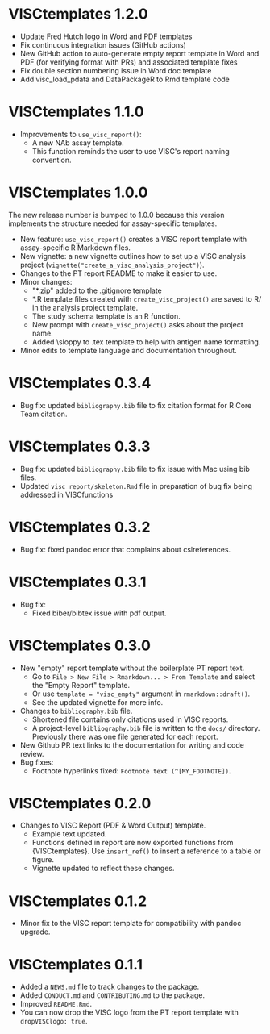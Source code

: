 # VISCtemplates 1.2.0

* Update Fred Hutch logo in Word and PDF templates
* Fix continuous integration issues (GitHub actions)
* New GitHub action to auto-generate empty report template in Word and PDF (for verifying format with PRs) and associated template fixes
* Fix double section numbering issue in Word doc template
* Add visc_load_pdata and DataPackageR to Rmd template code

# VISCtemplates 1.1.0

* Improvements to `use_visc_report()`:
    + A new NAb assay template. 
    + This function reminds the user to use VISC's report naming convention.

# VISCtemplates 1.0.0

The new release number is bumped to 1.0.0 because this version implements the structure needed for assay-specific templates.

* New feature: `use_visc_report()` creates a VISC report template with assay-specific R Markdown files.
* New vignette: a new vignette outlines how to set up a VISC analysis project (`vignette("create_a_visc_analysis_project")`).
* Changes to the PT report README to make it easier to use.
* Minor changes:
    + "*.zip" added to the .gitignore template
    + *.R template files created with `create_visc_project()` are saved to R/ in the analysis project template. 
    + The study schema template is an R function.
    + New prompt with `create_visc_project()` asks about the project name.
    + Added \sloppy to .tex template to help with antigen name formatting.
* Minor edits to template language and documentation throughout. 

# VISCtemplates 0.3.4

* Bug fix: updated `bibliography.bib` file to fix citation format for R Core Team citation.

# VISCtemplates 0.3.3

* Bug fix: updated `bibliography.bib` file to fix issue with Mac using bib files.
* Updated `visc_report/skeleton.Rmd` file in preparation of bug fix being addressed in VISCfunctions

# VISCtemplates 0.3.2

* Bug fix: fixed pandoc error that complains about cslreferences.

# VISCtemplates 0.3.1

* Bug fix:
    + Fixed biber/bibtex issue with pdf output.

# VISCtemplates 0.3.0

* New "empty" report template without the boilerplate PT report text.
    + Go to `File > New File > Rmarkdown... > From Template` and select the "Empty Report" template.
    + Or use `template = "visc_empty"` argument in `rmarkdown::draft()`.
    + See the updated vignette for more info.
* Changes to `bibliography.bib` file.
    + Shortened file contains only citations used in VISC reports.
    + A project-level `bibliography.bib` file is written to the `docs/` directory. Previously there was one file generated for each report.
* New Github PR text links to the documentation for writing and code review.
* Bug fixes:
    + Footnote hyperlinks fixed: `Footnote text (^[MY_FOOTNOTE])`.

# VISCtemplates 0.2.0

* Changes to VISC Report (PDF & Word Output) template.
    + Example text updated.
    + Functions defined in report are now exported functions from {VISCtemplates}. Use `insert_ref()` to insert a reference to a table or figure.
    + Vignette updated to reflect these changes. 


# VISCtemplates 0.1.2

* Minor fix to the VISC report template for compatibility with pandoc upgrade.


# VISCtemplates 0.1.1

* Added a `NEWS.md` file to track changes to the package.
* Added `CONDUCT.md` and `CONTRIBUTING.md` to the package.
* Improved `README.Rmd`.
* You can now drop the VISC logo from the PT report template with `dropVISClogo: true`.
